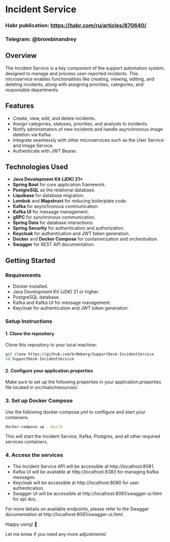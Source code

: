 # Incident Service

### Habr publication: https://habr.com/ru/articles/870640/
### Telegram: @brombinandrey
## Overview
The Incident Service is a key component of the support automation system, designed to manage and process user-reported incidents. This microservice enables functionalities like creating, viewing, editing, and deleting incidents, along with assigning priorities, categories, and responsible departments.

## Features
- Create, view, edit, and delete incidents.
- Assign categories, statuses, priorities, and analysts to incidents.
- Notify administrators of new incidents and handle asynchronous image deletion via Kafka.
- Integrate seamlessly with other microservices such as the User Service and Image Service.
- Authenticate with JWT Bearer.

## Technologies Used
- **Java Development Kit (JDK) 21+**
- **Spring Boot** for core application framework.
- **PostgreSQL** as the relational database.
- **Liquibase** for database migration.
- **Lombok** and **Mapstruct** for reducing boilerplate code.
- **Kafka** for asynchronous communication.
- **Kafka UI** for message management.
- **gRPC** for synchronous communication.
- **Spring Data** for database interactions.
- **Spring Security** for authentication and authorization.
- **Keycloak** for authentication and JWT token generation.
- **Docker** and **Docker Compose** for containerization and orchestration.
- **Swagger** for REST API documentation.


## Getting Started

### Requirements
- Docker installed.
- Java Development Kit (JDK) 21 or higher.
- PostgreSQL database.
- Kafka and Kafka UI for message management.
- Keycloak for authentication and JWT token generation.

### Setup Instructions

#### 1. Clone the repository

Clone this repository to your local machine:

```bash
git clone https://github.com/br0mberg/SupportDesk-IncidentService
cd SupportDesk-IncidentService
```

#### 2. Configure your application.properties
Make sure to set up the following properties in your application.properties 
file located in src/main/resources/.

### 3. Set up Docker Compose
Use the following docker-compose.yml to configure and start your containers.
```bash
docker-compose up --build
```
This will start the Incident Service, Kafka, Postgres, and all other required services containers.

### 4. Access the services
- The Incident Service API will be accessible at http://localhost:8081.
- Kafka UI will be available at http://localhost:8383 for managing Kafka messages.
- Keycloak will be accessible at http://localhost:8080 for user authentication.
- Swagger UI will be accessible at http://localhost:8081/swagger-ui.html for api doc.

For more details on available endpoints, please refer to the Swagger documentation at http://localhost:8081/swagger-ui.html.

Happy using! 🎉

Let me know if you need any more adjustments!
